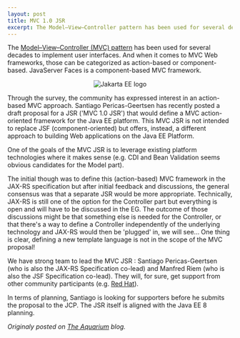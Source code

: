 ```yaml
---
layout: post
title: MVC 1.0 JSR
excerpt: The Model–View–Controller pattern has been used for several decades to implement user interfaces... 
---
```


The [Model–View–Controller (MVC) pattern](http://en.wikipedia.org/wiki/Model-view-controller) has been used for several decades to implement user interfaces. And when it comes to MVC Web frameworks, those can be categorized as action-based or component-based. JavaServer Faces is a component-based MVC framework.

<p align="center">
<img alt="Jakarta EE logo" src="http://delabassee.com/images/blog/resultchart.png">
</p>

Through the survey, the community has expressed interest in an action-based MVC approach. Santiago Pericas-Geertsen has recently posted a draft proposal for a JSR ('MVC 1.0 JSR') that would define a MVC action-oriented framework for the Java EE platform. This MVC JSR is not intended to replace JSF (component-oriented) but offers, instead, a different approach to building Web applications on the Java EE Platform.

One of the goals of the MVC JSR is to leverage existing platform technologies where it makes sense (e.g. CDI and Bean Validation seems obvious candidates for the Model part).

The initial though was to define this (action-based) MVC framework in the JAX-RS specification but after initial feedback and discussions, the general consensus was that a separate JSR would be more appropriate. Technically, JAX-RS is still one of the option for the Controller part but everything is open and will have to be discussed in the EG. The outcome of those discussions might be that something else is needed for the Controller, or that there's a way to define a Controller independently of the underlying technology and JAX-RS would then be 'plugged' in, we will see...
One thing is clear, defining a new template language is not in the scope of the MVC proposal!

We have strong team to lead the MVC JSR : Santiago Pericas-Geertsen (who is also the JAX-RS Specification co-lead) and Manfred Riem (who is also the JSF Specification co-lead). They will, for sure, get support from other community participants (e.g. [Red Hat](http://javajoshw.blogspot.com/2014/08/java-mvc-10.html)).

In terms of planning, Santiago is looking for supporters before he submits the proposal to the JCP. The JSR itself is aligned with the Java EE 8 planning.

*Originaly posted on [The Aquarium](https://blogs.oracle.com/theaquarium/mvc-10-jsr) blog.*
